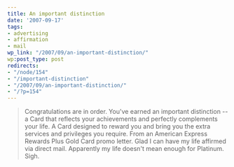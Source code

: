 ```yaml
---
title: An important distinction
date: '2007-09-17'
tags:
- advertising
- affirmation
- mail
wp_link: "/2007/09/an-important-distinction/"
wp:post_type: post
redirects:
- "/node/154"
- "/important-distinction"
- "/2007/09/an-important-distinction/"
- "/?p=154"
---
```


> Congratulations are in order. You've earned an important distinction -- a Card that reflects your achievements and perfectly complements your life. A Card designed to reward you and bring you the extra services and privileges you require.
From an American Express Rewards Plus Gold Card promo letter. Glad I can have my life affirmed via direct mail. Apparently my life doesn't mean enough for Platinum. Sigh.
